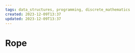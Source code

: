 ```yaml
---
tags: data_structures, programming, discrete_mathematics
created: 2023-12-09T13:37
updated: 2023-12-09T13:37
---
```


# Rope
